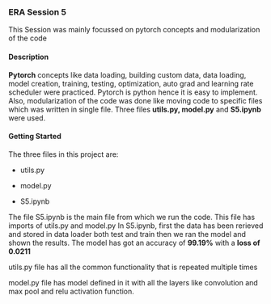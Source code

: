 ### ERA Session 5
This Session was mainly focussed on pytorch concepts and modularization of the code

#### Description
**Pytorch** concepts like data loading, building custom data, data loading, model creation, training, testing, 
optimization, auto grad and learning rate scheduler were practiced. Pytorch is python hence it is easy to implement.
Also, modularization of the code was done like moving code to specific files which was written in single file.
Three files **utils.py, model.py** and **S5.ipynb**  were used.

#### Getting Started
The three files in this project are:
  - utils.py
  + model.py
  * S5.ipynb

The file S5.ipynb is the main file from which we run the code. This file has imports of utils.py and model.py
In S5.ipynb,  first the data has been rerieved and stored in data loader both test and train then we ran the model and shown the results.
The model has got an accuracy of **99.19%** with a **loss of 0.0211** 

utils.py file has all the common functionality that is repeated multiple times

model.py file has model defined in it with all the layers like convolution and max pool and relu activation function.


